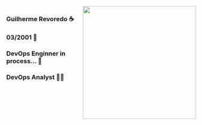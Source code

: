 <img src="https://media.giphy.com/media/v1.Y2lkPTc5MGI3NjExZ3dwMGVuMjY1MDN1dTlmM2pudnltcDNnMzlwbnN4ZWVzdWQ4NWR6MSZlcD12MV9pbnRlcm5hbF9naWZfYnlfaWQmY3Q9cw/MAcqfBGahLB7WYGeBZ/giphy.gif" height="300" align="right">


### Guilherme Revoredo :coffee:
### 03/2001 :tada:
### DevOps Enginner in process... :brain:
### DevOps Analyst :man_technologist:

<div>
  
</div>


<!--
**grmo-dv/grmo-dv** is a ✨ _special_ ✨ repository because its `README.md` (this file) appears on your GitHub profile.

Here are some ideas to get you started:

- 🔭 I’m currently working on ...
- 🌱 I’m currently learning ...
- 👯 I’m looking to collaborate on ...
- 🤔 I’m looking for help with ...
- 💬 Ask me about ...
- 📫 How to reach me: ...
- 😄 Pronouns: ...
- ⚡ Fun fact: ...
-->
